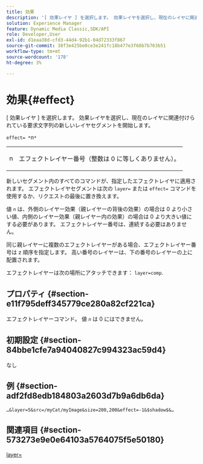 ```yaml
---
title: 効果
description: '[ 効果レイヤ ] を選択します。 効果レイヤを選択し、現在のレイヤに関連付けられている要求文字列の新しいレイヤセグメントを開始します。'
solution: Experience Manager
feature: Dynamic Media Classic,SDK/API
role: Developer,User
exl-id: d1eaa38d-cfd3-44d4-92b1-04d72333f867
source-git-commit: 38f3e425be0ce3e241fc18b477e3f68b7b763b51
workflow-type: tm+mt
source-wordcount: '178'
ht-degree: 3%

---
```


# 効果{#effect}

[ 効果レイヤ ] を選択します。 効果レイヤを選択し、現在のレイヤに関連付けられている要求文字列の新しいレイヤセグメントを開始します。

`effect= *`n`*`

<table id="simpletable_C48DABF486604D2B9F3CBC1CD01AC76D"> 
 <tr class="strow"> 
  <td class="stentry"> <p><span class="codeph"> <span class="varname"> n</span></span> </p> </td> 
  <td class="stentry"> <p>エフェクトレイヤー番号（整数は 0 に等しくありません）。 </p></td> 
 </tr> 
</table>

新しいセグメント内のすべてのコマンドが、指定したエフェクトレイヤに適用されます。 エフェクトレイヤセグメントは次の `layer=` または `effect=` コマンドを使用するか、リクエストの最後に置き換えます。

値 *`n`* は、外側のレイヤー効果（親レイヤーの背後の効果）の場合は 0 より小さい値、内側のレイヤー効果（親レイヤー内の効果）の場合は 0 より大きい値にする必要があります。 エフェクトレイヤー番号は、連続する必要はありません。

同じ親レイヤーに複数のエフェクトレイヤーがある場合、エフェクトレイヤー番号は z 順序を指定します。 高い番号のレイヤーは、下の番号のレイヤーの上に配置されます。

エフェクトレイヤーは次の場所にアタッチできます： `layer=comp`.

## プロパティ {#section-e11f795deff345779ce280a82cf221ca}

エフェクトレイヤーコマンド。 値 *`n`* は 0 にはできません。

## 初期設定 {#section-84bbe1cfe7a94040827c994323ac59d4}

なし

## 例 {#section-adf2fd8edb184803a2603d7b9a6db6da}

`…&layer=5&src=/myCat/myImage&size=200,200&effect=-1&$shadow$&…`

## 関連項目 {#section-573273e9e0e64103a5764075f5e50180}

[layer=](/help/aem-is-ir-api/is-api/http-ref/image-serving-api-ref/c-http-protocol-reference/c-command-reference/r-layer.md)
